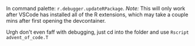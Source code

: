 In command palette: `r.debugger.updateRPackage`.
*Note:* This will only work after VSCode has installed all of the R extensions,
which may take a couple mins after first opening the devcontainer.

Urgh don't even faff with debugging, just cd into the folder and use `Rscript advent_of_code.T`
